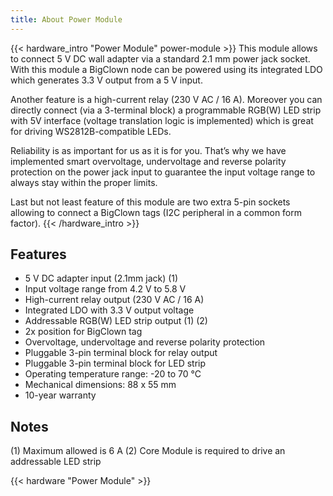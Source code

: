 ```yaml
---
title: About Power Module
---
```

{{< hardware_intro "Power Module" power-module >}}
This module allows to connect 5 V DC wall adapter via a standard 2.1 mm power jack socket. With this module a BigClown node can be powered using its integrated LDO which generates 3.3 V output from a 5 V input.

Another feature is a high-current relay (230 V AC / 16 A). Moreover you can directly connect (via a 3-terminal block) a programmable RGB(W) LED strip with 5V interface (voltage translation logic is implemented) which is great for driving WS2812B-compatible LEDs.

Reliability is as important for us as it is for you. That’s why we have implemented smart overvoltage, undervoltage and reverse polarity protection on the power jack input to guarantee the input voltage range to always stay within the proper limits.

Last but not least feature of this module are two extra 5-pin sockets allowing to connect a BigClown tags (I2C peripheral in a common form factor).
{{< /hardware_intro >}}


## Features

  * 5 V DC adapter input (2.1mm jack) (1)
  * Input voltage range from 4.2 V to 5.8 V
  * High-current relay output (230 V AC / 16 A)
  * Integrated LDO with 3.3 V output voltage
  * Addressable RGB(W) LED strip output (1) (2)
  * 2x position for BigClown tag
  * Overvoltage, undervoltage and reverse polarity protection
  * Pluggable 3-pin terminal block for relay output
  * Pluggable 3-pin terminal block for LED strip
  * Operating temperature range: -20 to 70 °C
  * Mechanical dimensions: 88 x 55 mm
  * 10-year warranty

## Notes
(1) Maximum allowed is 6 A (2) Core Module is required to drive an addressable LED strip

{{< hardware "Power Module" >}}
